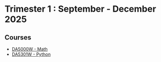 # Trimester 1 : September - December 2025

## Courses
* [DA5000W - Math](DA5000W_Math_LinearAlgebra_Probability/)
* [DA5301W - Python](DA5301W_Python/)
